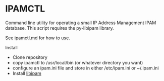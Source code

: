 # IPAMCTL

Command line utility for operating a small IP Address Management IPAM database.  This script requires the py-libipam library.

See ipamctl.md for how to use.

Install

- Clone repository
- copy ipamctl to /usr/local/bin (or whatever directory you want)
- configure an ipam.ini file and store in either /etc/ipam.ini or ~/.ipam.ini
- Install [libipam](https://github.com/mgraves00/py-libipam)

